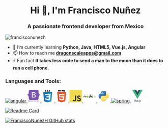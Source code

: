 <h1 align="center">Hi 👋, I'm Francisco Nuñez</h1>
<h3 align="center">A passionate frontend developer from Mexico</h3>

<p align="left"> <img src="https://komarev.com/ghpvc/?username=francisconunezh&label=Profile%20views&color=0e75b6&style=flat" alt="francisconunezh" /> </p>


- 🌱 I’m currently learning **Python, Java, HTML5, Vue.js, Angular**
- 📫 How to reach me **dragonscaleapps@gmail.com**
- ⚡ Fun fact **It takes less code to send a man to the moon than it does to run a cell phone.**

<p align="left">
</p>

<h3 align="left">Languages and Tools:</h3>
<p align="left"> <a href="https://angular.io" target="_blank" rel="noreferrer"> <img src="https://angular.io/assets/images/logos/angular/angular.svg" alt="angular" width="40" height="40"/> </a> <a href="https://getbootstrap.com" target="_blank" rel="noreferrer"> <img src="https://raw.githubusercontent.com/devicons/devicon/master/icons/bootstrap/bootstrap-plain-wordmark.svg" alt="bootstrap" width="40" height="40"/> </a> <a href="https://www.w3schools.com/css/" target="_blank" rel="noreferrer"> <img src="https://raw.githubusercontent.com/devicons/devicon/master/icons/css3/css3-original-wordmark.svg" alt="css3" width="40" height="40"/> </a> <a href="https://www.w3.org/html/" target="_blank" rel="noreferrer"> <img src="https://raw.githubusercontent.com/devicons/devicon/master/icons/html5/html5-original-wordmark.svg" alt="html5" width="40" height="40"/> </a> <a href="https://developer.mozilla.org/en-US/docs/Web/JavaScript" target="_blank" rel="noreferrer"> <img src="https://raw.githubusercontent.com/devicons/devicon/master/icons/javascript/javascript-original.svg" alt="javascript" width="40" height="40"/> </a> <a href="https://nodejs.org" target="_blank" rel="noreferrer"> <img src="https://raw.githubusercontent.com/devicons/devicon/master/icons/nodejs/nodejs-original-wordmark.svg" alt="nodejs" width="40" height="40"/> </a> <a href="https://www.python.org" target="_blank" rel="noreferrer"> <img src="https://raw.githubusercontent.com/devicons/devicon/master/icons/python/python-original.svg" alt="python" width="40" height="40"/> </a> <a href="https://spring.io/" target="_blank" rel="noreferrer"> <img src="https://www.vectorlogo.zone/logos/springio/springio-icon.svg" alt="spring" width="40" height="40"/> </a> <a href="https://vuejs.org/" target="_blank" rel="noreferrer"> <img src="https://raw.githubusercontent.com/devicons/devicon/master/icons/vuejs/vuejs-original-wordmark.svg" alt="vuejs" width="40" height="40"/> </a> </p>

[![Readme Card](https://github-readme-stats.vercel.app/api/pin/?username=FranciscoNunezH&repo=KatasFranciscoNunezLaunchX
)](https://github.com/FranciscoNunezH/KatasFranciscoNunezLaunchX
)

[![FranciscoNunezH GitHub stats](https://github-readme-stats.vercel.app/api?username=FranciscoNunezH&show_icons=true&theme=noctis_minimus)](https://github.com/FranciscoNunezH/github-readme-stats)


